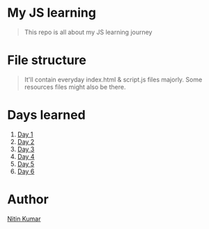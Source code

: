 # My JS learning

> This repo is all about my JS learning journey  

# File structure

> It'll contain everyday index.html & script.js files majorly. Some resources files might also be there.  

# Days learned

1. [Day 1](Day1/js/script.js)
2. [Day 2](Day2/js/script.js)
3. [Day 3](Day3/js/script.js)
4. [Day 4](Day4/js/script.js)
5. [Day 5](Day5/js/script.js)
5. [Day 6](Day6/js/script.js)


# Author

[Nitin Kumar](https://linkedin.com/in/nitin30kumar/)
